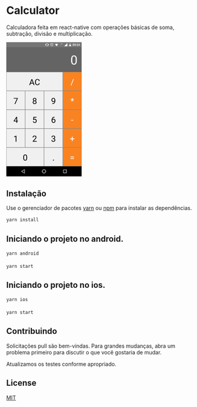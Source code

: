 # Calculator

Calculadora feita em react-native com operações básicas de soma, subtração, divisão e multiplicação.

<img src="tela/tela.png" width="200">

## Instalação

Use o gerenciador de pacotes [yarn](https://classic.yarnpkg.com/en/docs/install) ou [npm](https://www.npmjs.com/) para instalar as dependências.

```bash
yarn install
```

## Iniciando o projeto no android.

```bash
yarn android

yarn start
```

## Iniciando o projeto no ios.

```bash
yarn ios

yarn start
```

## Contribuindo
Solicitações pull são bem-vindas. Para grandes mudanças, abra um problema primeiro para discutir o que você gostaria de mudar.

Atualizamos os testes conforme apropriado.

## License
[MIT](https://choosealicense.com/licenses/mit/)